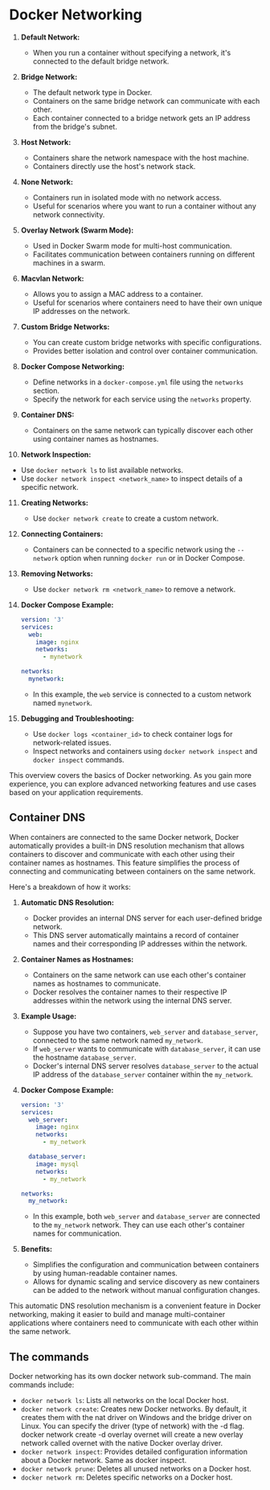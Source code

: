﻿# Docker Networking

1. **Default Network:**
   - When you run a container without specifying a network, it's connected to the default bridge network.

2. **Bridge Network:**
   - The default network type in Docker.
   - Containers on the same bridge network can communicate with each other.
   - Each container connected to a bridge network gets an IP address from the bridge's subnet.

3. **Host Network:**
   - Containers share the network namespace with the host machine.
   - Containers directly use the host's network stack.

4. **None Network:**
   - Containers run in isolated mode with no network access.
   - Useful for scenarios where you want to run a container without any network connectivity.

5. **Overlay Network (Swarm Mode):**
   - Used in Docker Swarm mode for multi-host communication.
   - Facilitates communication between containers running on different machines in a swarm.

6. **Macvlan Network:**
   - Allows you to assign a MAC address to a container.
   - Useful for scenarios where containers need to have their own unique IP addresses on the network.

7. **Custom Bridge Networks:**
   - You can create custom bridge networks with specific configurations.
   - Provides better isolation and control over container communication.

8. **Docker Compose Networking:**
   - Define networks in a `docker-compose.yml` file using the `networks` section.
   - Specify the network for each service using the `networks` property.

9. **Container DNS:**
   - Containers on the same network can typically discover each other using container names as hostnames.

10. **Network Inspection:**
   - Use `docker network ls` to list available networks.
   - Use `docker network inspect <network_name>` to inspect details of a specific network.

11. **Creating Networks:**
    - Use `docker network create` to create a custom network.

12. **Connecting Containers:**
    - Containers can be connected to a specific network using the `--network` option when running `docker run` or in Docker Compose.

13. **Removing Networks:**
    - Use `docker network rm <network_name>` to remove a network.

14. **Docker Compose Example:**
    ```yaml
    version: '3'
    services:
      web:
        image: nginx
        networks:
          - mynetwork

    networks:
      mynetwork:
    ```
    - In this example, the `web` service is connected to a custom network named `mynetwork`.

15. **Debugging and Troubleshooting:**
    - Use `docker logs <container_id>` to check container logs for network-related issues.
    - Inspect networks and containers using `docker network inspect` and `docker inspect` commands.

This overview covers the basics of Docker networking. As you gain more experience, you can explore advanced networking features and use cases based on your application requirements.

## Container DNS

When containers are connected to the same Docker network, Docker automatically provides a built-in DNS resolution mechanism that allows containers to discover and communicate with each other using their container names as hostnames. This feature simplifies the process of connecting and communicating between containers on the same network.

Here's a breakdown of how it works:

1. **Automatic DNS Resolution:**
   - Docker provides an internal DNS server for each user-defined bridge network.
   - This DNS server automatically maintains a record of container names and their corresponding IP addresses within the network.

2. **Container Names as Hostnames:**
   - Containers on the same network can use each other's container names as hostnames to communicate.
   - Docker resolves the container names to their respective IP addresses within the network using the internal DNS server.

3. **Example Usage:**
   - Suppose you have two containers, `web_server` and `database_server`, connected to the same network named `my_network`.
   - If `web_server` wants to communicate with `database_server`, it can use the hostname `database_server`.
   - Docker's internal DNS server resolves `database_server` to the actual IP address of the `database_server` container within the `my_network`.

4. **Docker Compose Example:**
  
   ```yaml
   version: '3'
   services:
     web_server:
       image: nginx
       networks:
         - my_network

     database_server:
       image: mysql
       networks:
         - my_network

   networks:
     my_network:
   ```
   - In this example, both `web_server` and `database_server` are connected to the `my_network` network. They can use each other's container names for communication.

5. **Benefits:**
   - Simplifies the configuration and communication between containers by using human-readable container names.
   - Allows for dynamic scaling and service discovery as new containers can be added to the network without manual configuration changes.

This automatic DNS resolution mechanism is a convenient feature in Docker networking, making it easier to build and manage multi-container applications where containers need to communicate with each other within the same network.

## The commands

Docker networking has its own docker network sub-command. The main commands include:
- `docker network ls`: Lists all networks on the local Docker host.
- `docker network create`: Creates new Docker networks. By default, it creates them with the nat driver on Windows and the bridge driver on Linux. You can specify the driver (type of network) with the -d flag. docker network create -d overlay overnet will create a new overlay network called overnet with the native Docker overlay driver.
- `docker network inspect`: Provides detailed configuration information about a Docker network. Same as docker inspect.
- `docker network prune`: Deletes all unused networks on a Docker host.
- `docker network rm`: Deletes specific networks on a Docker host.
